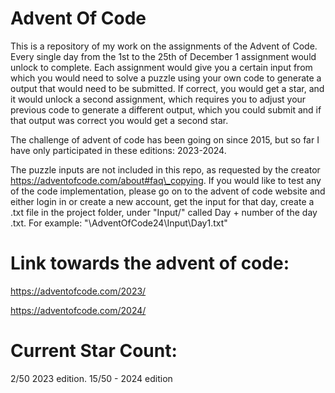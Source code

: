 # Advent Of Code

This is a repository of my work on the assignments of the Advent of Code. Every single day from the 1st to the 25th of December 1 assignment would unlock to complete. Each assignment would give you a certain input from which you would need to solve a puzzle using your own code to generate a output that would need to be submitted. If correct, you would get a star, and it would unlock a second assignment, which requires you to adjust your previous code to generate a different output, which you could submit and if that output was correct you would get a second star.

The challenge of advent of code has been going on since 2015, but so far I have only participated in these editions: 2023-2024.

The puzzle inputs are not included in this repo, as requested by the creator https://adventofcode.com/about#faq\_copying. If you would like to test any of the code implementation, please go on to the advent of code website and either login in or create a new account, get the input for that day, create a .txt file in the project folder, under "Input/" called Day + number of the day .txt. For example: "\\AdventOfCode24\\Input\\Day1.txt"

# Link towards the advent of code:

https://adventofcode.com/2023/

https://adventofcode.com/2024/

# Current Star Count:

2/50 2023 edition. 15/50 - 2024 edition

